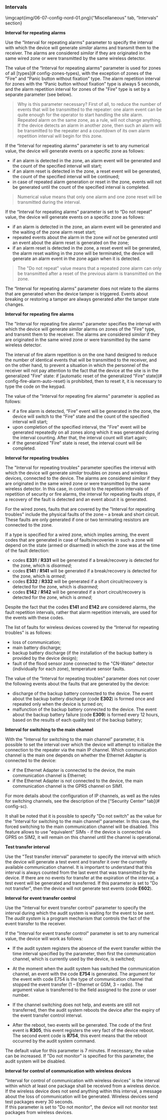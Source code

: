 ### Intervals

\imgcapt{img/06-07-config-nord-01.png}{“Miscellaneous” tab, “Intervals” section}

**Interval for repeating alarms**  

Use the “Interval for repeating alarms" parameter to specify the interval with which the device will generate *similar* alarms and transmit them to the receiver. The alarms are considered *similar* if they are originated in the same wired zone or were transmitted by the same wireless detector.

The value of the “Interval for repeating alarms" parameter is used for zones of all [types](# config-zones-types), with the exception of zones of the "Fire" and “Panic button without fixation” type. The alarm repetition interval for zones with the “Panic button without fixation” type is always 5 seconds, and the alarm repetition interval for zones of the "Fire" type is set by a separate parameter (see below).

> Why is this parameter necessary? First of all, to reduce the number of events that will be transmitted to the repeater: one alarm event can be quite enough for the operator to start handling the site alarm. Repeated alarm on the same zone, as a rule, will not change anything. If the device detects an alarm in another zone, then such an alarm will be transmitted to the repeater and a countdown of its own alarm repetition interval will begin for this zone.

If the “Interval for repeating alarms" parameter is set to any numerical value, the device will generate events on a specific zone as follows:

* if an alarm is detected in the zone, an alarm event will be generated and the count of the specified interval will start;
* if an alarm reset is detected in the zone, a reset event will be generated, the count of the specified interval will be continued;
* in case of repeated alarm generation or reset in the zone, events will not be generated until the count of the specified interval is completed.

> Numerical value means that only one alarm and one zone reset will be transmitted during the interval.

If the “Interval for repeating alarms" parameter is set to “Do not repeat” value, the device will generate events on a specific zone as follows:

* if an alarm is detected in the zone, an alarm event will be generated and the waiting of the zone alarm reset start;
* repeated events about the alarm in the zone *will not* be generated until an event about the alarm reset is generated on the zone;
* if an alarm reset is detected in the zone, a reset event will be generated, the alarm reset waiting in the zone will be terminated, the device will generate an alarm event in the zone again when it is detected.

> The "Do not repeat" value means that a repeated zone alarm can only be transmitted after a reset of the previous alarm is transmitted on the zone.

The “Interval for repeating alarms” parameter does not relate to the alarms that are generated when the device tamper is triggered. Events about breaking or restoring a tamper are always generated after the tamper state changes.


**Interval for repeating fire alarms**

The "Interval for repeating fire alarms" parameter specifies the interval with which the device will generate *similar* alarms on zones of the "Fire” type, and transmit them to the receiver. The alarms are considered *similar* if they are originated in the same wired zone or were transmitted by the same wireless detector.

The interval of fire alarm repetition is on the one hand designed to reduce the number of identical events that will be transmitted to the receiver, and on the other hand, to prevent a situation in which the personnel of the receiver will not pay attention to the fact that the device at the site is in the generalized "Fire” state: if [automatic reset of the generalized "Fire” state](# config-fire-alarm-auto-reset) is prohibited, then to reset it, it is necessary to type the code on the keypad.

The value of the "Interval for repeating fire alarms" parameter is applied as follows:

* if a fire alarm is detected, “Fire” event will be generated in the zone, the device will switch to the “Fire” state and the count of the specified interval will start;
* upon completion of the specified interval, the "Fire" event will be generated repeatedly on all zones along which it was generated during the interval counting. After that, the interval count will start again;
* if the generalized "Fire” state is reset, the interval count will be completed.
  

**Interval for repeating troubles**

The "Interval for repeating troubles" parameter specifies the interval with which the device will generate *similar* troubles on zones and wireless devices, connected to the device. The alarms are considered *similar* if they are originated in the same wired zone or were transmitted by the same wireless detector. In this case, in contrast to the repetition intervals of repetition of security or fire alarms, the interval for repeating faults *stops*, if a recovery of the fault is detected and an event about it is generated.

For the wired zones, faults that are covered by the "Interval for repeating troubles" include the physical faults of the zone – a break and short circuit. These faults are only generated if one or two terminating resistors are connected to the zone.

If a type is specified for a wired zone, which implies arming, the event codes that are generated in case of faults/recoveries in such a zone will depend on the state (armed or disarmed) in which the zone was at the time of the fault detection:

* codes **E331** / **R331** will be generated if a break/recovery is detected for the zone, which is *disarmed*;
* codes **E141** / **R141** will be generated if a break/recovery is detected for the zone, which is *armed*;
* codes **E332** / **R332** will be generated if a short circuit/recovery is detected for the zone, which is *disarmed*;
* codes **E142** / **R142** will be generated if a short circuit/recovery is detected for the zone, which is *armed*;

Despite the fact that the codes **E141** and **E142** are considered alarms, the fault repetition intervals, rather that alarm repetition intervals, are used for the events with these codes.

The list of faults for wireless devices covered by the “Interval for repeating troubles" is as follows:

* loss of communication;
* main battery discharge;
* backup battery discharge (if the installation of the backup battery is provided by the device design);
* fault of the flood sensor zone connected to the "CN-Water" detector (individually for each zone), temperature sensor faults.

The value of the “Interval for repeating troubles" parameter does not cover the following events about the faults that are generated by the device:

* discharge of the backup battery connected to the device. The event about the backup battery discharge (code **E302**) is formed once and repeated only when the device is turned on;
* malfunction of the backup battery connected to the device. The event about the backup battery failure (code **E309**) is formed every 12 hours, based on the results of each quality test of the backup battery;


**Interval for switching to the main channel**

With the "Interval for switching to the main channel” parameter, it is possible to set the interval over which the device will attempt to initialize the connection to the repeater via the main IP channel. Which communication channel is the main one depends on whether the Ethernet Adapter is connected to the device:

* if the Ethernet Adapter is connected to the device, the main communication channel is Ethernet;
* if the Ethernet Adapter is not connected to the device, the main communication channel is the GPRS channel on SIM1.

For more details about the configuration of IP channels, as well as the rules for switching channels, see the description of the [“Security Center” tab](# config-sc).

It shall be noted that it is possible to specify "Do not switch” as the value for the "Interval for switching to the main channel" parameter. In this case, the forced switching to the main communication channel will be disabled. This feature allows to use "equivalent" SIMs - if the device is connected via GPRS on SIM2, it will remain on this channel until the channel is operational.


**Test transfer interval** 

Use the "Test transfer interval" parameter to specify the interval with which the device will generate a test event and transfer it over the currently available communication channel. It is important to understand that this interval is always counted from the last event that was transmitted by the device. If there are no events for transfer at the expiration of the interval, a test event will be generated and transferred.
If this parameter is set to "Do not transfer", then the device will not generate test events (code **E602**). 


**Interval for event transfer control**

Use the "Interval for event transfer control" parameter to specify the interval during which the audit system is waiting for the event to be sent. The *audit system* is a program mechanism that controls the fact of the event transfer to the receiver.

If the "Interval for event transfer control" parameter is set to any numerical value, the device will work as follows:

* If the audit system registers the absence of the event transfer within the time interval specified by the parameter, then first the communication channel, which is currently used by the device, is switched;
* At the moment when the audit system has switched the communication channel, an event with the code **E754** is generated. The argument for the event with code E754 is the type of communication channel that stopped the event transfer (1 – Ethernet or GSM, 3 – radio). The argument value is transferred to the field assigned to the zone or user number.

* If the channel switching does not help, and events are still not transferred, then the audit system reboots the device after the expiry of the event transfer control interval.
* After the reboot, two events will be generated. The code of the first event is **R305**, this event registers the very fact of the device reboot. The second event code is **R754**, this event means that the reboot occurred by the audit system command.

The default value for this parameter is 7 minutes. If necessary, the value can be increased. If "Do not monitor" is specified for this parameter, the audit system will be disabled. 


**Interval for control of communication with wireless devices**

"Interval for control of communication with wireless devices" is the interval within which at least one package shall be received from a wireless device. If the wireless device does not send anything within this interval, a message about the loss of communication will be generated. Wireless devices send test packages every 30 seconds.     
If this parameter is set to "Do not monitor", the device will not monitor test packages from wireless devices.

